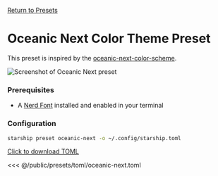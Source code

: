 [Return to Presets](./#oceanic-next)

# Oceanic Next Color Theme Preset

This preset is inspired by the [oceanic-next-color-scheme](https://github.com/voronianski/oceanic-next-color-scheme).

![Screenshot of Oceanic Next preset](/presets/img/oceanic-next.png)

### Prerequisites

- A [Nerd Font](https://www.nerdfonts.com/) installed and enabled in your terminal

### Configuration

```sh
starship preset oceanic-next -o ~/.config/starship.toml
```

[Click to download TOML](/presets/toml/oceanic-next.toml)

<<< @/public/presets/toml/oceanic-next.toml
